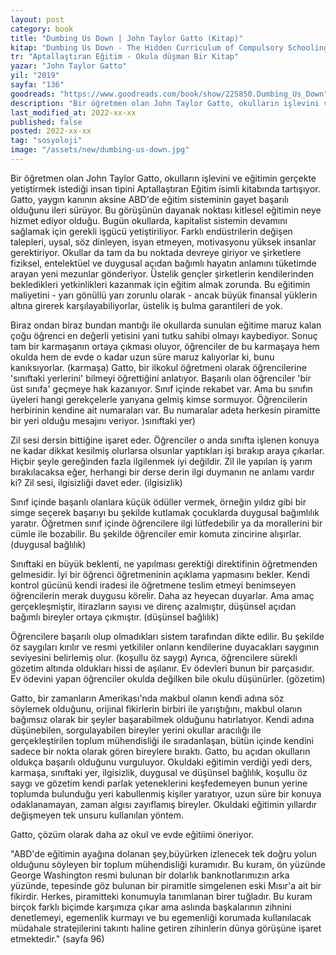 ```yaml
---
layout: post
category: book
title: "Dumbing Us Down | John Taylor Gatto (Kitap)"
kitap: "Dumbing Us Down - The Hidden Curriculum of Compulsory Schooling"
tr: "Aptallaştıran Eğitim - Okula düşman Bir Kitap"
yazar: "John Taylor Gatto"
yil: "2019"
sayfa: "136"
goodreads: "https://www.goodreads.com/book/show/225850.Dumbing_Us_Down"
description: "Bir öğretmen olan John Taylor Gatto, okulların işlevini ve eğitimin gerçekte yetiştirmek istediği insan tipini Aptallaştıran Eğitim isimli kitabında tartışıyor."
last_modified_at: 2022-xx-xx
published: false
posted: 2022-xx-xx
tag: "sosyoloji"
image: "/assets/new/dumbing-us-down.jpg"
---
```


Bir öğretmen olan John Taylor Gatto, okulların işlevini ve eğitimin gerçekte yetiştirmek istediği insan tipini Aptallaştıran Eğitim isimli kitabında tartışıyor. Gatto, yaygın kanının aksine ABD'de eğitim sisteminin gayet başarılı olduğunu ileri sürüyor. Bu görüşünün dayanak noktası kitlesel eğitimin neye hizmet ediyor olduğu. Bugün okullarda, kapitalist sistemin devamını sağlamak için gerekli işgücü yetiştiriliyor. Farklı endüstrilerin değişen talepleri, uysal, söz dinleyen, isyan etmeyen, motivasyonu yüksek insanlar gerektiriyor. Okullar da tam da bu noktada devreye giriyor ve şirketlere fiziksel, entelektüel ve duygusal açıdan bağımlı hayatın anlamını tüketimde arayan yeni mezunlar gönderiyor. Üstelik gençler şirketlerin kendilerinden bekledikleri yetkinlikleri kazanmak için eğitim almak zorunda. Bu eğitimin maliyetini -  yarı gönüllü yarı zorunlu olarak - ancak büyük finansal yüklerin altına girerek karşılayabiliyorlar, üstelik iş bulma garantileri de yok. 

Biraz ondan biraz bundan mantığı ile okullarda sunulan eğitime maruz kalan çoğu öğrenci en değerli yetisini yani tutku sahibi olmayı kaybediyor. Sonuç tam bir karmaşanın ortaya çıkması oluyor, öğrenciler de bu karmaşaya hem okulda hem de evde o kadar uzun süre maruz kalıyorlar ki, bunu kanıksıyorlar. (karmaşa) Gatto, bir ilkokul öğretmeni olarak öğrencilerine 'sınıftaki yerlerini' bilmeyi öğrettiğini anlatıyor. Başarılı olan öğrenciler 'bir üst sınıfa' geçmeye hak kazanıyor. Sınıf içinde rekabet var. Ama bu sınıfın üyeleri hangi gerekçelerle yanyana gelmiş kimse sormuyor. Öğrencilerin herbirinin kendine ait numaraları var. Bu numaralar adeta herkesin piramitte bir yeri olduğu mesajını veriyor. )sınıftaki yer)

Zil sesi dersin bittiğine işaret eder. Öğrenciler o anda sınıfta işlenen konuya ne kadar dikkat kesilmiş olurlarsa olsunlar yaptıkları işi bırakıp araya çıkarlar. Hiçbir şeyle gereğinden fazla ilgilenmek iyi değildir. Zil ile yapılan iş yarım bırakılacaksa eğer, herhangi bir derse derin ilgi duymanın ne anlamı vardır ki? Zil sesi, ilgisizliği davet eder. (ilgisizlik)

Sınıf içinde başarılı olanlara küçük ödüller vermek, örneğin yıldız gibi bir simge seçerek başarıyı bu şekilde kutlamak çocuklarda duygusal bağımlılık yaratır. Öğretmen sınıf içinde öğrencilere ilgi lütfedebilir ya da morallerini bir cümle ile bozabilir. Bu şekilde öğrenciler emir komuta zincirine alışırlar. (duygusal bağlılık)

Sınıftaki en büyük beklenti, ne yapılması gerektiği direktifinin öğretmenden gelmesidir. İyi bir öğrenci öğretmeninin açıklama yapmasını bekler. Kendi kontrol gücünü kendi iradesi ile öğretmene teslim etmeyi benimseyen öğrencilerin merak duygusu körelir. Daha az heyecan duyarlar. Ama amaç gerçekleşmiştir, itirazların sayısı ve direnç azalmıştır, düşünsel açıdan bağımlı bireyler ortaya çıkmıştır. (düşünsel bağlılık)

Öğrencilere başarılı olup olmadıkları sistem tarafından dikte edilir. Bu şekilde öz saygıları kırılır ve resmi yetkililer onların kendilerine duyacakları saygının seviyesini belirlemiş olur. (koşullu öz saygı) Ayrıca, öğrencilere sürekli gözetim altında oldukları hissi de aşılanır. Ev ödevleri bunun bir parçasıdır. Ev ödevini yapan öğrenciler okulda değilken bile okulu düşünürler. (gözetim)

Gatto, bir zamanların Amerikası'nda makbul olanın kendi adına söz söylemek olduğunu, orijinal fikirlerin birbiri ile yarıştığını, makbul olanın bağımsız olarak bir şeyler başarabilmek olduğunu hatırlatıyor. Kendi adına düşünebilen, sorgulayabilen bireyler yerini okullar aracılığı ile gerçekleştirilen toplum mühendisliği ile sıradanlaşan, bütün içinde kendini sadece bir nokta olarak gören bireylere bıraktı. Gatto, bu açıdan okulların oldukça başarılı olduğunu vurguluyor. Okuldaki eğitimin verdiği yedi ders, karmaşa, sınıftaki yer, ilgisizlik, duygusal ve düşünsel bağlılık, koşullu öz saygı ve gözetim kendi parlak yeteneklerini keşfedemeyen bunun yerine toplumda bulunduğu yeri kabullenmiş kişiler yaratıyor, uzun süre bir konuya odaklanamayan, zaman algısı zayıflamış bireyler. Okuldaki eğitimin yıllardır değişmeyen tek unsuru kullanılan yöntem.

Gatto, çözüm olarak daha az okul ve evde eğitiimi öneriyor. 

"ABD'de eğitimin ayağına dolanan şey,büyürken izlenecek tek doğru yolun olduğunu söyleyen bir toplum mühendisliği kuramıdır. Bu kuram, ön yüzünde George Washington resmi bulunan bir dolarlık banknotlarımızın arka yüzünde, tepesinde göz bulunan bir piramitle simgelenen eski Mısır'a ait bir fikirdir. Herkes, piramitteki konumuyla tanımlanan birer tuğladır. Bu kuram birçok farklı biçimde karşımıza çıkar ama aslında başkalarının zihnini denetlemeyi, egemenlik kurmayı ve bu egemenliği korumada kullanılacak müdahale stratejilerini takıntı haline getiren zihinlerin dünya görüşüne işaret etmektedir." (sayfa 96)
